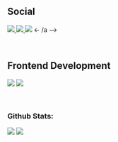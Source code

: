 ## Social
 <p>
  <a href="https://youtube.com/@IpodCraftYT" target="_blank">
    <img src="https://img.shields.io/youtube/channel/subscribers/UCidWHs7srSmkcl3nksIe6Cw?style=for-the-badge&logo=youtube&logoColor=%23FF0000&label=Suscriptores&labelColor=%23282828&color=%23FF0000">
  </a>
  <a href="https://www.twitch.tv/IpodCraftYT" target="_blank">
      <img src="https://img.shields.io/twitch/status/ipodcraftyt?style=for-the-badge&logo=twitch&logoColor=%239146FF&label=Twitch&labelColor=%23000000&color=%239146FF">
  </a>
  <! --a href="https://discord.gg/Guq6aGftyr" target="_blank" ->
     <img src="https://img.shields.io/discord/1117891111877349507?style=for-the-badge&logo=discord&logoColor=%237289da&label=Discord%20Server&labelColor=%231e2124&color=%237289da">
  <- /a -->
</p>

<br>

## Frontend Development
<p>
  <img src="https://img.shields.io/badge/HTML5-E34F26?style=for-the-badge&logo=html5&logoColor=white">
  <img src="https://img.shields.io/badge/CSS3-1572B6?style=for-the-badge&logo=css3&logoColor=white">
</p>
<br>

### Github Stats:

<div style="display: inline;">
  <img src="https://github-readme-stats.vercel.app/api?username=NJMD13&show_icons=true&count_private=true&include_all_commits=true&hide_stars=true&title_color=00FFF3&text_color=4EB9FF&icon_color=0080FF&bg_color=00000000&border_color=12BCD6" />
  <img src="https://github-readme-stats.vercel.app/api/top-langs/?username=NJMD13&card_width=450em&title_color=0AF4ED&text_color=00FFF3&icon_color=0080FF&bg_color=00000000&border_color=12BCD6"/>
</div>
